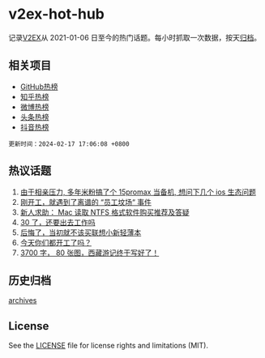 # v2ex-hot-hub

 记录[V2EX](https://www.v2ex.com/)从 2021-01-06 日至今的热门话题。每小时抓取一次数据，按天[归档](archives)。
 
 ## 相关项目

- [GitHub热榜](https://github.com/lonnyzhang423/github-hot-hub)
- [知乎热榜](https://github.com/lonnyzhang423/zhihu-hot-hub)
- [微博热榜](https://github.com/lonnyzhang423/weibo-hot-hub)
- [头条热榜](https://github.com/lonnyzhang423/toutiao-hot-hub)
- [抖音热榜](https://github.com/lonnyzhang423/douyin-hot-hub)


 `更新时间：2024-02-17 17:06:08 +0800`

## 热议话题

1. [由于相亲压力, 多年米粉搞了个 15promax 当备机, 想问下几个 ios 生态问题](https://www.v2ex.com/t/1015873)
1. [刚开工，就遇到了离谱的 “员工坟场“ 事件](https://www.v2ex.com/t/1015961)
1. [新人求助： Mac 读取 NTFS 格式软件购买推荐及答疑](https://www.v2ex.com/t/1015927)
1. [30 了，还要出去工作吗](https://www.v2ex.com/t/1015980)
1. [后悔了，当初就不该买联想小新轻薄本](https://www.v2ex.com/t/1015914)
1. [今天你们都开工了吗？](https://www.v2ex.com/t/1015953)
1. [3700 字， 80 张图，西藏游记终于写好了！](https://www.v2ex.com/t/1015942)

## 历史归档

[archives](archives)

## License

See the [LICENSE](LICENSE) file for license rights and limitations (MIT).
